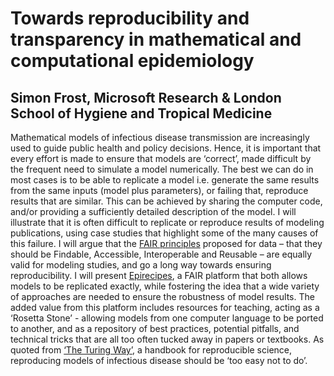 # Towards reproducibility and transparency in mathematical and computational epidemiology
## Simon Frost, Microsoft Research & London School of Hygiene and Tropical Medicine

Mathematical models of infectious disease transmission are increasingly used to guide public health and policy decisions. Hence, it is important that every effort is made to ensure that models are ‘correct’, made difficult by the frequent need to simulate a model numerically. The best we can do in most cases is to be able to replicate a model i.e. generate the same results from the same inputs (model plus parameters), or failing that, reproduce results that are similar. This can be achieved by sharing the computer code, and/or providing a sufficiently detailed description of the model. I will illustrate that it is often difficult to replicate or reproduce results of modeling publications, using case studies that highlight some of the many causes of this failure. I will argue that the [FAIR principles](https://www.go-fair.org/fair-principles/) proposed for data – that they should be Findable, Accessible, Interoperable and Reusable – are equally valid for modeling studies, and go a long way towards ensuring reproducibility. I will present [Epirecipes](http://epirecip.es), a FAIR platform that both allows models to be replicated exactly, while fostering the idea that a wide variety of approaches are needed to ensure the robustness of model results. The added value from this platform includes resources for teaching, acting as a ‘Rosetta Stone’ - allowing models from one computer language to be ported to another, and as a repository of best practices, potential pitfalls, and technical tricks that are all too often tucked away in papers or textbooks. As quoted from [‘The Turing Way’](https://the-turing-way.netlify.com), a handbook for reproducible science, reproducing models of infectious disease should be ‘too easy not to do’.
